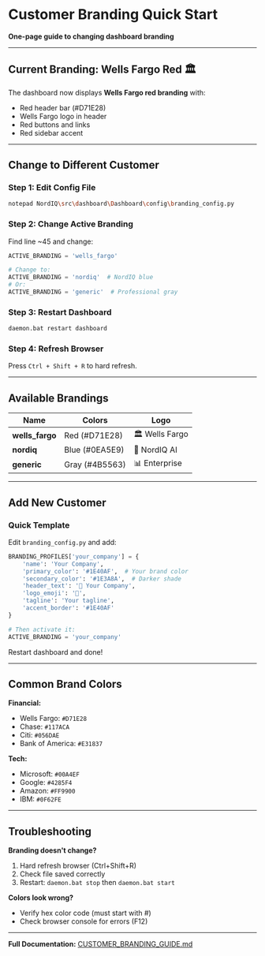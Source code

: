 # Customer Branding Quick Start

**One-page guide to changing dashboard branding**

---

## Current Branding: Wells Fargo Red 🏛️

The dashboard now displays **Wells Fargo red branding** with:
- Red header bar (#D71E28)
- Wells Fargo logo in header
- Red buttons and links
- Red sidebar accent

---

## Change to Different Customer

### Step 1: Edit Config File

```bash
notepad NordIQ\src\dashboard\Dashboard\config\branding_config.py
```

### Step 2: Change Active Branding

Find line ~45 and change:

```python
ACTIVE_BRANDING = 'wells_fargo'

# Change to:
ACTIVE_BRANDING = 'nordiq'  # NordIQ blue
# Or:
ACTIVE_BRANDING = 'generic'  # Professional gray
```

### Step 3: Restart Dashboard

```bash
daemon.bat restart dashboard
```

### Step 4: Refresh Browser

Press `Ctrl + Shift + R` to hard refresh.

---

## Available Brandings

| Name | Colors | Logo |
|------|--------|------|
| **wells_fargo** | Red (#D71E28) | 🏛️ Wells Fargo |
| **nordiq** | Blue (#0EA5E9) | 🧭 NordIQ AI |
| **generic** | Gray (#4B5563) | 📊 Enterprise |

---

## Add New Customer

### Quick Template

Edit `branding_config.py` and add:

```python
BRANDING_PROFILES['your_company'] = {
    'name': 'Your Company',
    'primary_color': '#1E40AF',  # Your brand color
    'secondary_color': '#1E3A8A',  # Darker shade
    'header_text': '🚀 Your Company',
    'logo_emoji': '🚀',
    'tagline': 'Your tagline',
    'accent_border': '#1E40AF'
}

# Then activate it:
ACTIVE_BRANDING = 'your_company'
```

Restart dashboard and done!

---

## Common Brand Colors

**Financial:**
- Wells Fargo: `#D71E28`
- Chase: `#117ACA`
- Citi: `#056DAE`
- Bank of America: `#E31837`

**Tech:**
- Microsoft: `#00A4EF`
- Google: `#4285F4`
- Amazon: `#FF9900`
- IBM: `#0F62FE`

---

## Troubleshooting

**Branding doesn't change?**
1. Hard refresh browser (Ctrl+Shift+R)
2. Check file saved correctly
3. Restart: `daemon.bat stop` then `daemon.bat start`

**Colors look wrong?**
- Verify hex color code (must start with #)
- Check browser console for errors (F12)

---

**Full Documentation:** [CUSTOMER_BRANDING_GUIDE.md](../Docs/CUSTOMER_BRANDING_GUIDE.md)
